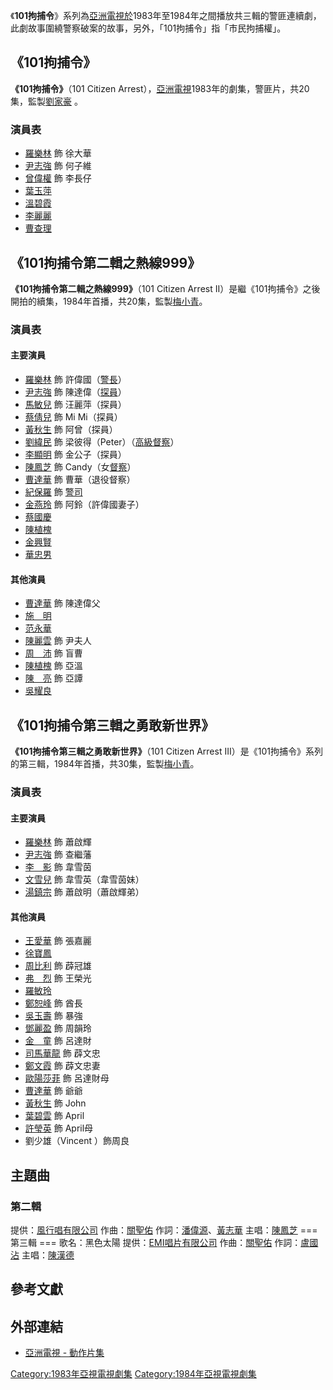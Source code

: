 《**101拘捕令**》系列為[亞洲電視於](../Page/亞洲電視.md "wikilink")1983年至1984年之間播放共三輯的警匪連續劇，此劇故事圍繞警察破案的故事，另外，「101拘捕令」指「市民拘捕權」。

## 《101拘捕令》

**《101拘捕令》**（101 Citizen
Arrest），[亞洲電視](../Page/亞洲電視.md "wikilink")1983年的劇集，警匪片，共20集，監製[劉家豪](../Page/劉家豪.md "wikilink")
。

### 演員表

  - [羅樂林](../Page/羅樂林.md "wikilink") 飾 徐大華
  - [尹志強](../Page/尹志強.md "wikilink") 飾 何子維
  - [曾偉權](../Page/曾偉權.md "wikilink") 飾 李長仔
  - [葉玉萍](../Page/葉玉萍.md "wikilink")
  - [溫碧霞](../Page/溫碧霞.md "wikilink")
  - [李麗麗](../Page/李麗麗.md "wikilink")
  - [曹查理](../Page/曹查理.md "wikilink")

## 《101拘捕令第二輯之熱線999》

**《101拘捕令第二輯之熱線999》**（101 Citizen Arrest
II）是繼《101拘捕令》之後開拍的續集，1984年首播，共20集，監製[梅小青](../Page/梅小青.md "wikilink")。

### 演員表

#### 主要演員

  - [羅樂林](../Page/羅樂林.md "wikilink") 飾
    許偉國（[警長](../Page/警長.md "wikilink")）
  - [尹志強](../Page/尹志強.md "wikilink") 飾
    陳達偉（[探員](https://zh.wikipedia.org/wiki/探員 "wikilink")）
  - [馬敏兒](../Page/馬敏兒.md "wikilink") 飾 汪麗萍（探員）
  - [蔡倩兒](https://zh.wikipedia.org/wiki/蔡倩兒 "wikilink") 飾 Mi Mi（探員）
  - [黃秋生](../Page/黃秋生.md "wikilink") 飾 阿曾（探員）
  - [劉緯民](../Page/劉緯民.md "wikilink") 飾
    梁彼得（Peter）（[高級督察](../Page/高級督察.md "wikilink")）
  - [李顯明](../Page/李顯明.md "wikilink") 飾 金公子（探員）
  - [陳鳳芝](https://zh.wikipedia.org/wiki/陳鳳芝 "wikilink") 飾
    Candy（女[督察](https://zh.wikipedia.org/wiki/督察 "wikilink")）
  - [曹達華](../Page/曹達華.md "wikilink") 飾 曹華（退役督察）
  - [紀保羅](../Page/紀保羅.md "wikilink") 飾 [警司](../Page/警司.md "wikilink")
  - [金燕玲](../Page/金燕玲.md "wikilink") 飾 阿鈴（許偉國妻子）
  - [蔡國慶](https://zh.wikipedia.org/wiki/蔡國慶 "wikilink")
  - [陳植槐](https://zh.wikipedia.org/wiki/陳植槐 "wikilink")
  - [金興賢](../Page/金興賢.md "wikilink")
  - [華忠男](https://zh.wikipedia.org/wiki/華忠男 "wikilink")

#### 其他演員

  - [曹達華](../Page/曹達華.md "wikilink") 飾 陳達偉父
  - [施　明](../Page/施明.md "wikilink")
  - [范永華](https://zh.wikipedia.org/wiki/范永華 "wikilink")
  - [陳麗雲](../Page/陳麗雲.md "wikilink") 飾 尹夫人
  - [周　沛](https://zh.wikipedia.org/wiki/周沛 "wikilink") 飾 盲曹
  - [陳植槐](https://zh.wikipedia.org/wiki/陳植槐 "wikilink") 飾 亞溫
  - [陳　亮](https://zh.wikipedia.org/wiki/陳亮 "wikilink") 飾 亞譚
  - [吳耀良](https://zh.wikipedia.org/wiki/吳耀良 "wikilink")

## 《101拘捕令第三輯之勇敢新世界》

**《101拘捕令第三輯之勇敢新世界》**（101 Citizen Arrest
III）是《101拘捕令》系列的第三輯，1984年首播，共30集，監製[梅小青](../Page/梅小青.md "wikilink")。

### 演員表

#### 主要演員

  - [羅樂林](../Page/羅樂林.md "wikilink") 飾 蕭啟輝
  - [尹志強](../Page/尹志強.md "wikilink") 飾 查繼藩
  - [李　影](../Page/李影_\(香港演員\).md "wikilink") 飾 韋雪茵
  - [文雪兒](../Page/文雪兒.md "wikilink") 飾 韋雪英（韋雪茵妹）
  - [湯鎮宗](../Page/湯鎮宗.md "wikilink") 飾 蕭啟明（蕭啟輝弟）

#### 其他演員

  - [王愛華](https://zh.wikipedia.org/wiki/王愛華 "wikilink") 飾 張嘉麗
  - [徐寶鳳](https://zh.wikipedia.org/wiki/徐寶鳳 "wikilink")
  - [周比利](../Page/周比利.md "wikilink") 飾 薜冠雄
  - [弗　烈](https://zh.wikipedia.org/wiki/弗烈 "wikilink") 飾 王榮光
  - [羅敏玲](https://zh.wikipedia.org/wiki/羅敏玲 "wikilink")
  - [鄭恕峰](../Page/鄭恕峰.md "wikilink") 飾 酋長
  - [吳玉壽](https://zh.wikipedia.org/wiki/吳玉壽 "wikilink") 飾 暴強
  - [鄧麗盈](https://zh.wikipedia.org/wiki/鄧麗盈 "wikilink") 飾 周韻玲
  - [金　童](https://zh.wikipedia.org/wiki/金童 "wikilink") 飾 呂達財
  - [司馬華龍](../Page/司馬華龍.md "wikilink") 飾 薜文忠
  - [鄭文霞](https://zh.wikipedia.org/wiki/鄭文霞 "wikilink") 飾 薜文忠妻
  - [歐陽莎菲](../Page/歐陽莎菲.md "wikilink") 飾 呂達財母
  - [曹達華](../Page/曹達華.md "wikilink") 飾 爺爺
  - [黃秋生](../Page/黃秋生.md "wikilink") 飾 John
  - [葉碧雲](https://zh.wikipedia.org/wiki/葉碧雲 "wikilink") 飾 April
  - [許瑩英](../Page/許瑩英.md "wikilink") 飾 April母
  - 劉少雄（Vincent ）飾周良

## 主題曲

### 第二輯

提供：[風行唱有限公司](https://zh.wikipedia.org/wiki/風行唱有限公司 "wikilink")
作曲：[關聖佑](https://zh.wikipedia.org/wiki/關聖佑 "wikilink")
作詞：[潘偉源](../Page/潘偉源.md "wikilink")、[黃志華](https://zh.wikipedia.org/wiki/黃志華 "wikilink")
主唱：[陳鳳芝](https://zh.wikipedia.org/wiki/陳鳳芝 "wikilink")
\=== 第三輯 === 歌名：黑色太陽
提供：[EMI唱片有限公司](https://zh.wikipedia.org/wiki/EMI唱片有限公司 "wikilink")
作曲：[關聖佑](https://zh.wikipedia.org/wiki/關聖佑 "wikilink")
作詞：[盧國沾](../Page/盧國沾.md "wikilink")
主唱：[陳漢德](https://zh.wikipedia.org/wiki/陳漢德 "wikilink")

## 參考文獻

## 外部連結

  - [亞洲電視 -
    動作片集](https://archive.is/20130426123529/http://app.hkatv.com/info/atve/distribution/view.php?type=2)

[Category:1983年亞視電視劇集](https://zh.wikipedia.org/wiki/Category:1983年亞視電視劇集 "wikilink")
[Category:1984年亞視電視劇集](https://zh.wikipedia.org/wiki/Category:1984年亞視電視劇集 "wikilink")